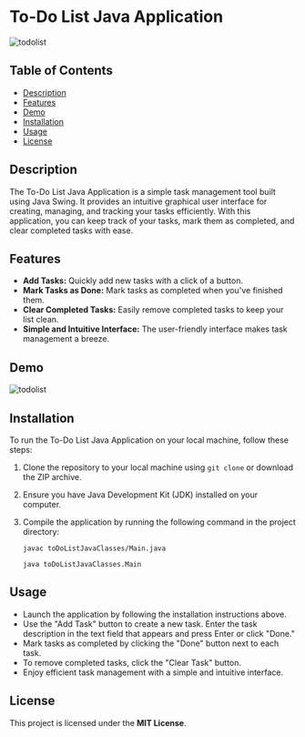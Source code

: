 # To-Do List Java Application
![todolist](https://github.com/Lyam0udi/toDoListJava/assets/67929106/db881e6c-2f0f-4342-8e36-15e8d7b53fb1)

## Table of Contents

- [Description](#description)
- [Features](#features)
- [Demo](#demo)
- [Installation](#installation)
- [Usage](#usage)
- [License](#license)

## Description

The To-Do List Java Application is a simple task management tool built using Java Swing. It provides an intuitive graphical user interface for creating, managing, and tracking your tasks efficiently. With this application, you can keep track of your tasks, mark them as completed, and clear completed tasks with ease.

## Features

- **Add Tasks:** Quickly add new tasks with a click of a button.
- **Mark Tasks as Done:** Mark tasks as completed when you've finished them.
- **Clear Completed Tasks:** Easily remove completed tasks to keep your list clean.
- **Simple and Intuitive Interface:** The user-friendly interface makes task management a breeze.

## Demo

![todolist](https://github.com/Lyam0udi/toDoListJava/assets/67929106/db881e6c-2f0f-4342-8e36-15e8d7b53fb1)


## Installation

To run the To-Do List Java Application on your local machine, follow these steps:

1. Clone the repository to your local machine using `git clone` or download the ZIP archive.

2. Ensure you have Java Development Kit (JDK) installed on your computer.

3. Compile the application by running the following command in the project directory:

    ```shell
    javac toDoListJavaClasses/Main.java
    ```
    ```shell
    java toDoListJavaClasses.Main
    ```

## Usage
  - Launch the application by following the installation instructions above.
  - Use the "Add Task" button to create a new task. Enter the task description in the text field that appears and press Enter or click "Done."
  - Mark tasks as completed by clicking the "Done" button next to each task.
  - To remove completed tasks, click the "Clear Task" button.
  - Enjoy efficient task management with a simple and intuitive interface.

## License
This project is licensed under the **MIT License**.
